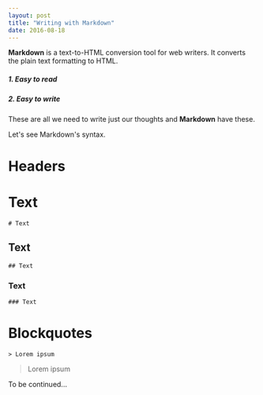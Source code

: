 ```yaml
---
layout: post
title: "Writing with Markdown"
date: 2016-08-18
---
```


**Markdown** is a text-to-HTML conversion tool for web writers. 
It converts the plain text formatting to HTML.

##### 1. Easy to read
##### 2. Easy to write 

These are all we need to write just our thoughts and **Markdown** have these.

Let's see Markdown's syntax.

Headers
=======

# Text
	# Text
## Text
	## Text
### Text
	### Text

Blockquotes
===========
	> Lorem ipsum
> Lorem ipsum


To be continued...



